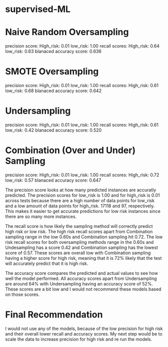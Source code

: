 # supervised-ML

# Naive Random Oversampling
precision score: 
  High_risk: 0.01
  low_risk: 1.00
recall scores:
  High_risk: 0.64
  low_risk: 0.63
blanaced accuracy score: 0.636

# SMOTE Oversampling
precision score: 
  High_risk: 0.01
  low_risk: 1.00
recall scores:
  High_risk: 0.61
  low_risk: 0.68
blanaced accuracy score: 0.642

# Undersampling
precision score: 
  High_risk: 0.01
  low_risk: 1.00
recall scores:
  High_risk: 0.61
  low_risk: 0.42
blanaced accuracy score: 0.520

# Combination (Over and Under) Sampling
precision score: 
  High_risk: 0.01
  low_risk: 1.00
recall scores:
  High_risk: 0.72
  low_risk: 0.57
blanaced accuracy score: 0.647

The precision score looks at how many predicted instances are accuratly predicted. 
The precision scores for low_risk is 1.00 and for high_risk is 0.01 across tests because there are a high number of data points for low_risk and a low amount of data points for high_risk. 17118 and 97, respectively. This makes it easier to get accurate predictions for low risk instances since there are so many more instances.

The recall score is how likely the sampling method will correctly predict high risk or low risk.
The high risk recall scores apart from Combination sampling range in the low 0.60s and Combination sampling hit 0.72.
The low risk recall scores for both oversampling methods range in the 0.60s and Undesampling has a score 0.42 and Combination sampling has the lowest score of 0.57. 
These scores are overall low with Combination sampling having a higher score for high risk, meaning that it is 72% likely that the test will accurately predict that it is high risk.

The accuracy score compares the predicted and actual values to see how well the model performed.
All accuracy scores apart from Undersampling are around 64% with Undersampling having an accuracy score of 52%. These scores are a bit low and I would not recommend these models based on those scores.

# Final Recommendation
I would not use any of the models, because of the low precision for high risk and their overall lower recall and accuracy scores. My next step would be to scale the data to increase precision for high risk and re run the models.

